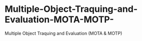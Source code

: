 # Multiple-Object-Traquing-and-Evaluation-MOTA-MOTP-
Multiple Object Traquing and Evaluation (MOTA &amp; MOTP)

